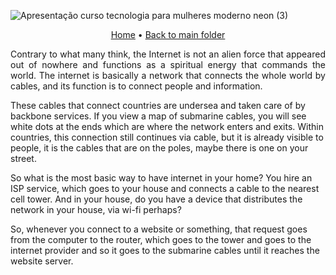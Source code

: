 ![Apresentação curso tecnologia para mulheres moderno neon (3)](https://user-images.githubusercontent.com/108016103/182223411-79a38391-0921-460a-be47-bf9c5852e3d9.png)
<p align="center">
 <a href="https://github.com/ahristudies/WebDevelopmentBootcamp">Home</a> •
 <a href="https://github.com/ahristudies/WebDevelopmentBootcamp/tree/main/Fundamentals">Back to main folder</a>
</p>

<p align="justify">
 Contrary to what many think, the Internet is not an alien force that appeared out of nowhere and functions as a spiritual energy that commands the world. The internet is basically a network that connects the whole world by cables, and its function is to connect people and information.

These cables that connect countries are undersea and taken care of by backbone services. If you view a map of submarine cables, you will see white dots at the ends which are where the network enters and exits. Within countries, this connection still continues via cable, but it is already visible to people, it is the cables that are on the poles, maybe there is one on your street.

So what is the most basic way to have internet in your home? You hire an ISP service, which goes to your house and connects a cable to the nearest cell tower. And in your house, do you have a device that distributes the network in your house, via wi-fi perhaps?

So, whenever you connect to a website or something, that request goes from the computer to the router, which goes to the tower and goes to the internet provider and so it goes to the submarine cables until it reaches the website server.
</p>
